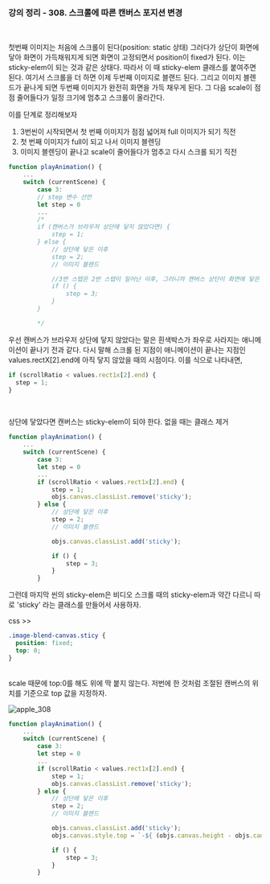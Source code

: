 ### 강의 정리 - 308. 스크롤에 따른 캔버스 포지션 변경

<br />

첫번째 이미지는 처음에 스크롤이 된다(position: static 상태) 그러다가 상단이 화면에 닿아 화면이 가득채워지게 되면 화면이 고정되면서 position이 fixed가 된다. 이는 sticky-elem이 되는 것과 같은 상태다. 따라서 이 때 sticky-elem 클래스를 붙여주면 된다. 여기서 스크롤을 더 하면 이제 두번째 이미지로 블랜드 된다. 그리고 이미지 블렌드가 끝나게 되면 두번째 이미지가 완전히 화면을 가득 채우게 된다. 그 다음 scale이 점점 줄어들다가 일정 크기에 멈추고 스크롤이 올라간다.

이를 단계로 정리해보자

1. 3번씬이 시작되면서 첫 번째 이미지가 점점 넓어져 full 이미지가 되기 직전
2. 첫 번째 이미지가 full이 되고 나서 이미지 블렌딩
3. 이미지 블렌딩이 끝나고 scale이 줄어들다가 멈추고 다시 스크롤 되기 직전

```javascript
function playAnimation() {
    ...
    switch (currentScene) {
        case 3:
        // step 변수 선언
        let step = 0
        ...
        /*
        if (캔버스가 브라우저 상단에 닿지 않았다면) {
            step = 1;
        } else {
            // 상단에 닿은 이후
            step = 2;
            // 이미지 블렌드

            //3번 스텝은 2번 스텝이 일어난 이후, 그러니까 캔버스 상단이 화면에 닿은 이후에 일어나므로 여기에서 처리
            if () {
                step = 3;
            }
        }

        */

```

우선 캔버스가 브라우저 상단에 닿지 않았다는 말은 흰색박스가 좌우로 사라지는 애니메이션이 끝나기 전과 같다. 다시 말해 스크롤 된 지점이 애니메이션이 끝나는 지점인 values.rectX[2].end에 아직 닿지 않았을 때의 시점이다. 이를 식으로 나타내면,

```javascript
if (scrollRatio < values.rect1x[2].end) {
  step = 1;
}
```

<br />

상단에 닿았다면 캔버스는 sticky-elem이 되야 한다. 없을 때는 클래스 제거

```javascript
function playAnimation() {
    ...
    switch (currentScene) {
        case 3:
        let step = 0
        ...
        if (scrollRatio < values.rect1x[2].end) {
            step = 1;
            objs.canvas.classList.remove('sticky');
        } else {
            // 상단에 닿은 이후
            step = 2;
            // 이미지 블렌드

            objs.canvas.classList.add('sticky');

            if () {
                step = 3;
            }
        }
```

그런데 마지막 씬의 sticky-elem은 비디오 스크롤 때의 sticky-elem과 약간 다르니 따로 'sticky' 라는 클래스를 만들어서 사용하자.

css >>

```css
.image-blend-canvas.sticy {
  position: fixed;
  top: 0;
}
```

<br />
scale 때문에 top:0를 해도 위에 딱 붙지 않는다. 저번에 한 것처럼 조절된 캔버스의 위치를 기준으로 top 값을 지정하자.

![apple_308](https://user-images.githubusercontent.com/75867748/102593222-ea12e880-4157-11eb-8c94-0b94b9d41720.png)

```javascript
function playAnimation() {
    ...
    switch (currentScene) {
        case 3:
        let step = 0
        ...
        if (scrollRatio < values.rect1x[2].end) {
            step = 1;
            objs.canvas.classList.remove('sticky');
        } else {
            // 상단에 닿은 이후
            step = 2;
            // 이미지 블렌드

            objs.canvas.classList.add('sticky');
            objs.canvas.style.top = `-${ (objs.canvas.height - objs.canvas.height * canvasScaleRatio) / 2}px`;

            if () {
                step = 3;
            }
        }
```
